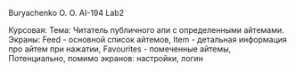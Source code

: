 Buryachenko O. O. AI-194 Lab2

Курсовая:
Тема: Читатель публичного апи с определенными айтемами.
Экраны: Feed - основной список айтемов, Item - детальная информация про айтем при нажатии, Favourites - помеченные айтемы,
Потенциально, помимо экранов: настройки, логин
